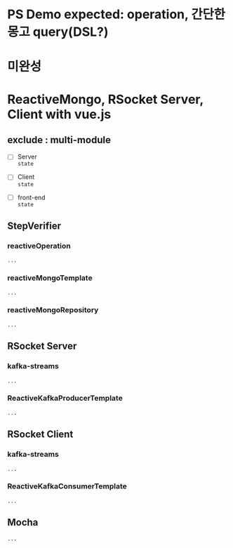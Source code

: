 PS Demo expected: operation, 간단한 몽고 query(DSL?) 
===

# 미완성


# ReactiveMongo, RSocket Server, Client with vue.js
## exclude : multi-module 


* [ ] Server  
 `state`
 
* [ ] Client  
 `state`
 
* [ ] front-end    
 `state`


## StepVerifier

### reactiveOperation

    ...

### reactiveMongoTemplate

    ...
    
### reactiveMongoRepository

    ...

## RSocket Server
    
### kafka-streams

    ...

### ReactiveKafkaProducerTemplate

    ...
    
## RSocket Client

### kafka-streams
    
    ...
        
### ReactiveKafkaConsumerTemplate

    ...
    
## Mocha

    ...
    